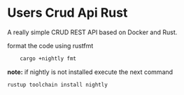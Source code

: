 # Users Crud Api Rust

A really simple CRUD REST API based on Docker and Rust.

format the code using rustfmt

```bash
    cargo +nightly fmt
```

**note:** if nightly is not installed execute the next command

```bash
rustup toolchain install nightly
```
